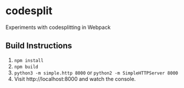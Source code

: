 # codesplit
Experiments with codesplitting in Webpack

## Build Instructions

1. `npm install`
2. `npm build`
3. `python3 -m simple.http 8000` or `python2 -m SimpleHTTPServer 8000`
4. Visit http://localhost:8000 and watch the console.
